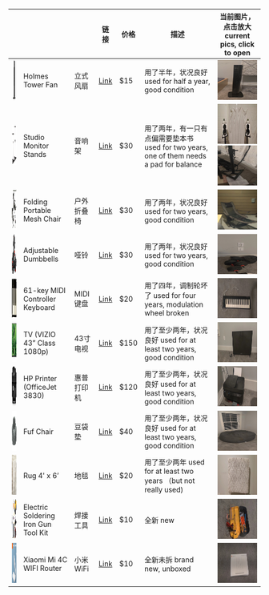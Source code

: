
|   |  |  | 链接 | 价格 | 描述 | 当前图片，点击放大 current pics, click to open |
| -- | --- | --- | --- | --- | --- | --- |
| <img src="https://github.com/likelian/sale/blob/main/pic/fan.png" height="80" width="80" > | Holmes Tower Fan | 立式风扇 | [Link](https://www.target.com/p/holmes-31-34-manual-tower-oscillating-fan-black/-/A-84300313) | $15 | 用了半年，状况良好  used for half a year, good condition | <img src="https://github.com/likelian/sale/blob/main/pic/current/fan.jpg" height="80" width="80" > |
| <img src="https://github.com/likelian/sale/blob/main/pic/stands.png" height="80" width="80" > | Studio Monitor Stands  | 音响架 | [Link](https://www.sweetwater.com/store/detail/MonitorStd--on-stage-stands-sms6000-p-studio-monitor-stands-pair) | $30 | 用了两年，有一只有点偏需要垫本书  used for two years, one of them needs a pad for balance | <img src="https://github.com/likelian/sale/blob/main/pic/current/stands1.jpg" height="80" width="80" > <img src="https://github.com/likelian/sale/blob/main/pic/current/stands2.jpg" height="80" width="80" > |
| <img src="https://github.com/likelian/sale/blob/main/pic/chair.png" height="80" width="80" > | Folding Portable Mesh Chair | 户外折叠椅 | [Link](https://www.amazon.com/gp/product/B07GP6875S/ref=ppx_yo_dt_b_asin_title_o07_s00?ie=UTF8&psc=1) | $30 | 用了两年，状况良好  used for two years, good condition | <img src="https://github.com/likelian/sale/blob/main/pic/current/chair.jpg" height="80" width="80" > |
| <img src="https://github.com/likelian/sale/blob/main/pic/dumbbell.png" height="80" width="80" > | Adjustable Dumbbells | 哑铃 | [Link](https://www.amazon.com/gp/product/B08KJHX6BY/ref=ppx_yo_dt_b_asin_title_o02_s00?ie=UTF8&psc=1) | $30 | 用了两年，状况良好  used for two years, good condition | <img src="https://github.com/likelian/sale/blob/main/pic/current/dumbbell.jpg" height="80" width="80" > |
| <img src="https://github.com/likelian/sale/blob/main/pic/keys.png" height="80" width="80" > | 61-key MIDI Controller Keyboard | MIDI键盘 | [Link](https://www.sweetwater.com/store/detail/ImpactiX61--nektar-impact-ix61-61-key-midi-controller-keyboard) | $20 | 用了四年，调制轮坏了  used for four years, modulation wheel broken | <img src="https://github.com/likelian/sale/blob/main/pic/current/keys.jpg" height="80" width="80" > |
| <img src="https://github.com/likelian/sale/blob/main/pic/tv.png" height="80" width="80" > | TV (VIZIO 43” Class 1080p) | 43寸电视 | [Link](https://www.bestbuy.com/site/questions/vizio-43-class-42-5-diag--led-1080p-hdtv/5679000) | $150 | 用了至少两年，状况良好  used for at least two years, good condition | <img src="https://github.com/likelian/sale/blob/main/pic/current/tv.jpg" height="80" width="80" > |
| <img src="https://github.com/likelian/sale/blob/main/pic/printer.png" height="80" width="80" > | HP Printer (OfficeJet 3830) | 惠普打印机 | [Link](https://www.amazon.com/HP-OfficeJet-Wireless-Replenishment-K7V40A/dp/B013SKI4EM) | $120 | 用了至少两年，状况良好  used for at least two years, good condition | <img src="https://github.com/likelian/sale/blob/main/pic/current/printer.jpg" height="80" width="80" > |
| <img src="https://github.com/likelian/sale/blob/main/pic/fur.jpeg" height="80" width="80" > | Fuf Chair | 豆袋垫 | [Link](https://www.walmart.com/ip/Big-Joe-Chillum-Loveseat-Fuf-Chair/16923007) | $40 | 用了至少两年，状况良好  used for at least two years, good condition | <img src="https://github.com/likelian/sale/blob/main/pic/current/fuf.jpg" height="80" width="80" > |
| <img src="https://github.com/likelian/sale/blob/main/pic/rug.png" height="80" width="80" > | Rug 4' x 6’ | 地毯 | [Link](https://www.amazon.com/SAFAVIEH-Collection-Moroccan-Non-Shedding-Entryway/dp/B01M12RPE1) | $20 | 用了至少两年  used for at least two years （but not really used) | <img src="https://github.com/likelian/sale/blob/main/pic/current/rug.jpg" height="80" width="80" > |
| <img src="https://github.com/likelian/sale/blob/main/pic/soldering.png" height="80" width="80" > | Electric Soldering Iron Gun Tool Kit  | 焊接工具 | [Link](https://www.ebay.com/itm/293076031560) | $10 | 全新 new | <img src="https://github.com/likelian/sale/blob/main/pic/current/soldering.jpg" height="80" width="80" > |
| <img src="https://github.com/likelian/sale/blob/main/pic/wifi.png" height="80" width="80" > | Xiaomi Mi 4C WIFI Router | 小米WiFi | [Link](https://www.ebay.com/itm/402658818424?hash=item5dc055f978:g:NPwAAOSwMj9gDd19) | $10 | 全新未拆 brand new, unboxed | <img src="https://github.com/likelian/sale/blob/main/pic/current/wifi.jpg" height="80" width="80" > |
